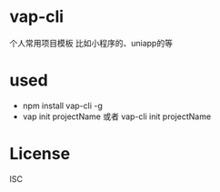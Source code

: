 <!--
 * @Author: your name
 * @Date: 2020-11-21 09:42:11
 * @LastEditTime: 2020-11-24 10:13:36
 * @LastEditors: Please set LastEditors
 * @Description: In User Settings Edit
 * @FilePath: \vap-cli-tmpl\README.md
-->
# vap-cli
个人常用项目模板 比如小程序的、uniapp的等

# used
- npm install vap-cli -g
- vap init projectName 或者 vap-cli init projectName

# License
ISC
